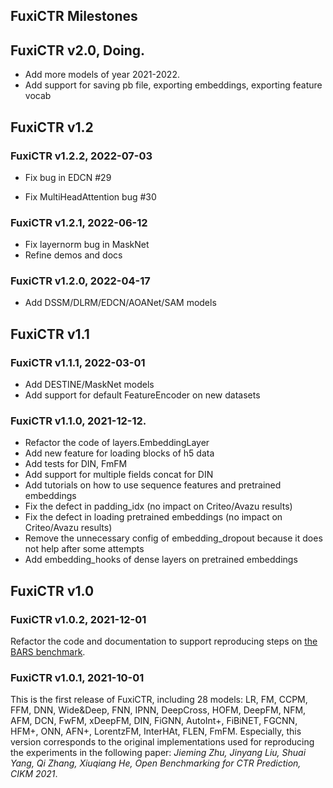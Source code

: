 ## FuxiCTR Milestones

## FuxiCTR v2.0, Doing.

+ Add more models of year 2021-2022.
+ Add support for saving pb file, exporting embeddings, exporting feature vocab

## FuxiCTR v1.2

### FuxiCTR v1.2.2, 2022-07-03

+ Fix bug in EDCN #29

+ Fix MultiHeadAttention bug #30

### FuxiCTR v1.2.1, 2022-06-12

+ Fix layernorm bug in MaskNet
+ Refine demos and docs

### FuxiCTR v1.2.0, 2022-04-17

+ Add DSSM/DLRM/EDCN/AOANet/SAM models

## FuxiCTR v1.1

### FuxiCTR v1.1.1, 2022-03-01

+ Add DESTINE/MaskNet models
+ Add support for default FeatureEncoder on new datasets

### FuxiCTR v1.1.0, 2021-12-12.

+ Refactor the code of layers.EmbeddingLayer
+ Add new feature for loading blocks of h5 data
+ Add tests for DIN, FmFM
+ Add support for multiple fields concat for DIN
+ Add tutorials on how to use sequence features and pretrained embeddings
+ Fix the defect in padding_idx (no impact on Criteo/Avazu results)
+ Fix the defect in loading pretrained embeddings (no impact on Criteo/Avazu results)
+ Remove the unnecessary config of embedding_dropout because it does not help after some attempts
+ Add embedding_hooks of dense layers on pretrained embeddings

## FuxiCTR v1.0

### FuxiCTR v1.0.2, 2021-12-01

Refactor the code and documentation to support reproducing steps on [the BARS benchmark](https://github.com/openbenchmark/BARS/tree/master/ctr_prediction/benchmarks).

### FuxiCTR v1.0.1, 2021-10-01

This is the first release of FuxiCTR, including 28 models: LR, FM, CCPM, FFM, DNN, Wide&Deep, FNN, IPNN, DeepCross, HOFM, DeepFM, NFM, AFM, DCN, FwFM, xDeepFM, DIN, FiGNN, AutoInt+, FiBiNET, FGCNN, HFM+, ONN, AFN+, LorentzFM, InterHAt, FLEN, FmFM. Especially, this version corresponds to the original implementations used for reproducing the experiments in the following paper: *Jieming Zhu, Jinyang Liu, Shuai Yang, Qi Zhang, Xiuqiang He, Open Benchmarking for CTR Prediction, CIKM 2021*.
